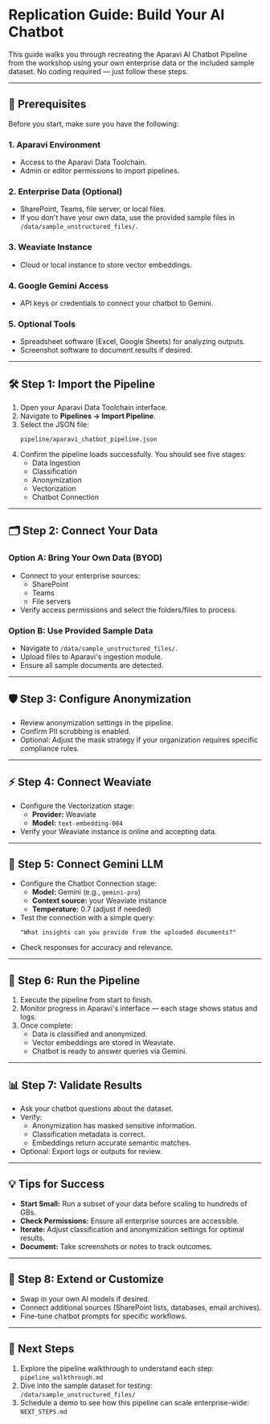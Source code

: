 # Replication Guide: Build Your AI Chatbot

This guide walks you through recreating the Aparavi AI Chatbot Pipeline from the workshop using your own enterprise data or the included sample dataset. No coding required — just follow these steps.

---

## 🔧 Prerequisites

Before you start, make sure you have the following:

### 1. Aparavi Environment
* Access to the Aparavi Data Toolchain.
* Admin or editor permissions to import pipelines.

### 2. Enterprise Data (Optional)
* SharePoint, Teams, file server, or local files.
* If you don't have your own data, use the provided sample files in `/data/sample_unstructured_files/`.

### 3. Weaviate Instance
* Cloud or local instance to store vector embeddings.

### 4. Google Gemini Access
* API keys or credentials to connect your chatbot to Gemini.

### 5. Optional Tools
* Spreadsheet software (Excel, Google Sheets) for analyzing outputs.
* Screenshot software to document results if desired.

---

## 🛠 Step 1: Import the Pipeline

1. Open your Aparavi Data Toolchain interface.
2. Navigate to **Pipelines → Import Pipeline**.
3. Select the JSON file:
   ```
   pipeline/aparavi_chatbot_pipeline.json
   ```
4. Confirm the pipeline loads successfully. You should see five stages:
   * Data Ingestion
   * Classification
   * Anonymization
   * Vectorization
   * Chatbot Connection

---

## 🗂 Step 2: Connect Your Data

### Option A: Bring Your Own Data (BYOD)
* Connect to your enterprise sources:
   * SharePoint
   * Teams
   * File servers
* Verify access permissions and select the folders/files to process.

### Option B: Use Provided Sample Data
* Navigate to `/data/sample_unstructured_files/`.
* Upload files to Aparavi's ingestion module.
* Ensure all sample documents are detected.

---

## 🛡 Step 3: Configure Anonymization

* Review anonymization settings in the pipeline.
* Confirm PII scrubbing is enabled.
* Optional: Adjust the mask strategy if your organization requires specific compliance rules.

---

## ⚡ Step 4: Connect Weaviate

* Configure the Vectorization stage:
   * **Provider:** Weaviate
   * **Model:** `text-embedding-004`
* Verify your Weaviate instance is online and accepting data.

---

## 🤖 Step 5: Connect Gemini LLM

* Configure the Chatbot Connection stage:
   * **Model:** Gemini (e.g., `gemini-pro`)
   * **Context source:** your Weaviate instance
   * **Temperature:** 0.7 (adjust if needed)
* Test the connection with a simple query:
   ```
   "What insights can you provide from the uploaded documents?"
   ```
* Check responses for accuracy and relevance.

---

## 🚀 Step 6: Run the Pipeline

1. Execute the pipeline from start to finish.
2. Monitor progress in Aparavi's interface — each stage shows status and logs.
3. Once complete:
   * Data is classified and anonymized.
   * Vector embeddings are stored in Weaviate.
   * Chatbot is ready to answer queries via Gemini.

---

## 📊 Step 7: Validate Results

* Ask your chatbot questions about the dataset.
* Verify:
   * Anonymization has masked sensitive information.
   * Classification metadata is correct.
   * Embeddings return accurate semantic matches.
* Optional: Export logs or outputs for review.

---

## 💡 Tips for Success

* **Start Small:** Run a subset of your data before scaling to hundreds of GBs.
* **Check Permissions:** Ensure all enterprise sources are accessible.
* **Iterate:** Adjust classification and anonymization settings for optimal results.
* **Document:** Take screenshots or notes to track outcomes.

---

## 📂 Step 8: Extend or Customize

* Swap in your own AI models if desired.
* Connect additional sources (SharePoint lists, databases, email archives).
* Fine-tune chatbot prompts for specific workflows.

---

## 🎯 Next Steps

1. Explore the pipeline walkthrough to understand each step: `pipeline_walkthrough.md`
2. Dive into the sample dataset for testing: `/data/sample_unstructured_files/`
3. Schedule a demo to see how this pipeline can scale enterprise-wide: `NEXT_STEPS.md`
